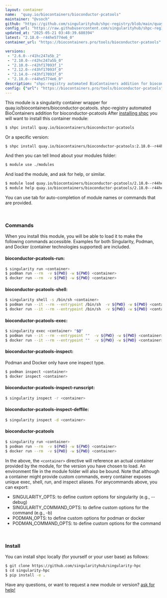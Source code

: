 ```yaml
---
layout: container
name:  "quay.io/biocontainers/bioconductor-pcatools"
maintainer: "@vsoch"
github: "https://github.com/singularityhub/shpc-registry/blob/main/quay.io/biocontainers/bioconductor-pcatools/container.yaml"
config_url: "https://raw.githubusercontent.com/singularityhub/shpc-registry/main/quay.io/biocontainers/bioconductor-pcatools/container.yaml"
updated_at: "2025-05-21 03:48:39.680394"
latest: "2.18.0--r44he5774e6_0"
container_url: "https://biocontainers.pro/tools/bioconductor-pcatools"

versions:
 - "2.6.0--r41hc247a5b_2"
 - "2.10.0--r42hc247a5b_0"
 - "2.10.0--r42hf17093f_1"
 - "2.12.0--r43hf17093f_0"
 - "2.14.0--r43hf17093f_0"
 - "2.18.0--r44he5774e6_0"
description: "shpc-registry automated BioContainers addition for bioconductor-pcatools"
config: {"url": "https://biocontainers.pro/tools/bioconductor-pcatools", "maintainer": "@vsoch", "description": "shpc-registry automated BioContainers addition for bioconductor-pcatools", "latest": {"2.18.0--r44he5774e6_0": "sha256:c915de939bc9b524cf892aba59858bfa3d401a4d7b8b64a7295f8c802c09f9fe"}, "tags": {"2.6.0--r41hc247a5b_2": "sha256:ecc5a61ff97f7cf1ae1807a5d1530c04b4ed91d1e2863a6d85063ba4a24c4734", "2.10.0--r42hc247a5b_0": "sha256:cfe52596c08d57a337eec5873bb84e503bbc1497b74db5a64f64f5051ec5a5c9", "2.10.0--r42hf17093f_1": "sha256:af5ba81a239cd5022befc70e0534354f1e9b33e370407334e7c1a4bbf3d709aa", "2.12.0--r43hf17093f_0": "sha256:32844ee65f9bc8050b4571d77e47819102bd16316f04838b6712f53527552dc1", "2.14.0--r43hf17093f_0": "sha256:527cf6207741cc4e61347195b607eb087caf3a4caeca40b282ca4ebc4116f026", "2.18.0--r44he5774e6_0": "sha256:c915de939bc9b524cf892aba59858bfa3d401a4d7b8b64a7295f8c802c09f9fe"}, "docker": "quay.io/biocontainers/bioconductor-pcatools"}
---
```


This module is a singularity container wrapper for quay.io/biocontainers/bioconductor-pcatools.
shpc-registry automated BioContainers addition for bioconductor-pcatools
After [installing shpc](#install) you will want to install this container module:


```bash
$ shpc install quay.io/biocontainers/bioconductor-pcatools
```

Or a specific version:

```bash
$ shpc install quay.io/biocontainers/bioconductor-pcatools:2.18.0--r44he5774e6_0
```

And then you can tell lmod about your modules folder:

```bash
$ module use ./modules
```

And load the module, and ask for help, or similar.

```bash
$ module load quay.io/biocontainers/bioconductor-pcatools/2.18.0--r44he5774e6_0
$ module help quay.io/biocontainers/bioconductor-pcatools/2.18.0--r44he5774e6_0
```

You can use tab for auto-completion of module names or commands that are provided.

<br>

### Commands

When you install this module, you will be able to load it to make the following commands accessible.
Examples for both Singularity, Podman, and Docker (container technologies supported) are included.

#### bioconductor-pcatools-run:

```bash
$ singularity run <container>
$ podman run --rm  -v ${PWD} -w ${PWD} <container>
$ docker run --rm  -v ${PWD} -w ${PWD} <container>
```

#### bioconductor-pcatools-shell:

```bash
$ singularity shell -s /bin/sh <container>
$ podman run --it --rm --entrypoint /bin/sh  -v ${PWD} -w ${PWD} <container>
$ docker run --it --rm --entrypoint /bin/sh  -v ${PWD} -w ${PWD} <container>
```

#### bioconductor-pcatools-exec:

```bash
$ singularity exec <container> "$@"
$ podman run --it --rm --entrypoint ""  -v ${PWD} -w ${PWD} <container> "$@"
$ docker run --it --rm --entrypoint ""  -v ${PWD} -w ${PWD} <container> "$@"
```

#### bioconductor-pcatools-inspect:

Podman and Docker only have one inspect type.

```bash
$ podman inspect <container>
$ docker inspect <container>
```

#### bioconductor-pcatools-inspect-runscript:

```bash
$ singularity inspect -r <container>
```

#### bioconductor-pcatools-inspect-deffile:

```bash
$ singularity inspect -d <container>
```



#### bioconductor-pcatools

```bash
$ singularity run <container>
$ podman run --rm  -v ${PWD} -w ${PWD} <container>
$ docker run --rm  -v ${PWD} -w ${PWD} <container>
```


In the above, the `<container>` directive will reference an actual container provided
by the module, for the version you have chosen to load. An environment file in the
module folder will also be bound. Note that although a container
might provide custom commands, every container exposes unique exec, shell, run, and
inspect aliases. For anycommands above, you can export:

 - SINGULARITY_OPTS: to define custom options for singularity (e.g., --debug)
 - SINGULARITY_COMMAND_OPTS: to define custom options for the command (e.g., -b)
 - PODMAN_OPTS: to define custom options for podman or docker
 - PODMAN_COMMAND_OPTS: to define custom options for the command

<br>

### Install

You can install shpc locally (for yourself or your user base) as follows:

```bash
$ git clone https://github.com/singularityhub/singularity-hpc
$ cd singularity-hpc
$ pip install -e .
```

Have any questions, or want to request a new module or version? [ask for help!](https://github.com/singularityhub/singularity-hpc/issues)